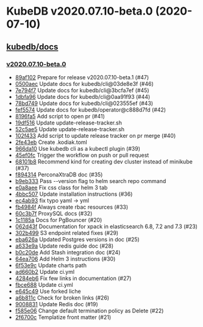 # KubeDB v2020.07.10-beta.0 (2020-07-10)


## [kubedb/docs](https://github.com/kubedb/docs)

### [v2020.07.10-beta.0](https://github.com/kubedb/docs/releases/tag/v2020.07.10-beta.0)

- [89af102](https://github.com/kubedb/docs/commit/89af102) Prepare for release v2020.07.10-beta.1 (#47)
- [0500aec](https://github.com/kubedb/docs/commit/0500aec) Update docs for kubedb/cli@03de8e3f (#46)
- [7e794f7](https://github.com/kubedb/docs/commit/7e794f7) Update docs for kubedb/cli@3bcfa7ef (#45)
- [1dbfa96](https://github.com/kubedb/docs/commit/1dbfa96) Update docs for kubedb/cli@0aa91f93 (#44)
- [78bd749](https://github.com/kubedb/docs/commit/78bd749) Update docs for kubedb/cli@023555ef (#43)
- [fef5574](https://github.com/kubedb/docs/commit/fef5574) Update docs for kubedb/operator@c888d7fd (#42)
- [8196fa5](https://github.com/kubedb/docs/commit/8196fa5) Add script to open pr (#41)
- [19df516](https://github.com/kubedb/docs/commit/19df516) Update update-release-tracker.sh
- [52c5ae5](https://github.com/kubedb/docs/commit/52c5ae5) Update update-release-tracker.sh
- [102f433](https://github.com/kubedb/docs/commit/102f433) Add script to update release tracker on pr merge (#40)
- [2fe43eb](https://github.com/kubedb/docs/commit/2fe43eb) Create .kodiak.toml
- [966da10](https://github.com/kubedb/docs/commit/966da10) Use kubedb cli as a kubectl plugin (#39)
- [45ef0fc](https://github.com/kubedb/docs/commit/45ef0fc) Trigger the workflow on push or pull request
- [68101b8](https://github.com/kubedb/docs/commit/68101b8) Recommend kind for creating dev cluster instead of minikube (#37)
- [f894314](https://github.com/kubedb/docs/commit/f894314) PerconaXtraDB doc (#35)
- [b9eb333](https://github.com/kubedb/docs/commit/b9eb333) Pass --version flag to helm search repo command
- [e0a8aee](https://github.com/kubedb/docs/commit/e0a8aee) Fix css class for helm 3 tab
- [4bbc507](https://github.com/kubedb/docs/commit/4bbc507) Update installation instructions (#36)
- [ec4ab93](https://github.com/kubedb/docs/commit/ec4ab93) fix typo yaml -> yml
- [fb4984f](https://github.com/kubedb/docs/commit/fb4984f) Always create rbac resources (#33)
- [60c3b7f](https://github.com/kubedb/docs/commit/60c3b7f) ProxySQL docs (#32)
- [1c1185a](https://github.com/kubedb/docs/commit/1c1185a) Docs for PgBouncer (#20)
- [062d43f](https://github.com/kubedb/docs/commit/062d43f) Documentation for xpack in elasticsearch 6.8, 7.2 and 7.3 (#23)
- [302b499](https://github.com/kubedb/docs/commit/302b499) S3 endpoint related fixes (#29)
- [eba626a](https://github.com/kubedb/docs/commit/eba626a) Updated Postgres versions in doc (#25)
- [a633e9a](https://github.com/kubedb/docs/commit/a633e9a) Update redis guide doc (#28)
- [b0c20de](https://github.com/kubedb/docs/commit/b0c20de) Add Stash integration doc (#24)
- [64ea706](https://github.com/kubedb/docs/commit/64ea706) Add Helm 3 instructions (#30)
- [6f53e9c](https://github.com/kubedb/docs/commit/6f53e9c) Update charts path
- [ad660b2](https://github.com/kubedb/docs/commit/ad660b2) Update ci.yml
- [4284eb6](https://github.com/kubedb/docs/commit/4284eb6) Fix few links in documentation (#27)
- [fbce688](https://github.com/kubedb/docs/commit/fbce688) Update ci.yml
- [e645c49](https://github.com/kubedb/docs/commit/e645c49) Use forked liche
- [a6b811c](https://github.com/kubedb/docs/commit/a6b811c) Check for broken links (#26)
- [9008831](https://github.com/kubedb/docs/commit/9008831) Update Redis doc (#19)
- [f585e06](https://github.com/kubedb/docs/commit/f585e06) Change default termination policy as Delete (#22)
- [2f6700c](https://github.com/kubedb/docs/commit/2f6700c) Templatize front matter (#21)



